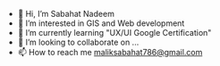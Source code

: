 - 👋 Hi, I’m Sabahat Nadeem
- 👀 I’m interested in GIS and Web development
- 🌱 I’m currently learning "UX/UI Google Certification"
- 💞️ I’m looking to collaborate on ...
- 📫 How to reach me maliksabahat786@gmail.com


